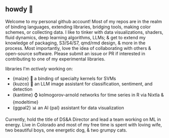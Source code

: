 ## howdy 👋

<!--
**frankiethull/frankiethull** is a ✨ _special_ ✨ repository because its `README.md` (this file) appears on your GitHub profile.

Here are some ideas to get you started:

- 🔭 I’m currently working on ...
- 🌱 I’m currently learning ...
- 👯 I’m looking to collaborate on ...
- 🤔 I’m looking for help with ...
- 💬 Ask me about ...
- 📫 How to reach me: ...
- 😄 Pronouns: ...
- ⚡ Fun fact: ...
-->

Welcome to my personal github account! Most of my repos are in the realm of binding languages, extending libraries, bridging tools, making color schemes, or collecting data. I like to tinker with data visualizations, shaders, fluid dynamics, deep learning algorithms, LLMs; & get to extend my knowledge of packaging, S3/S4/S7, qmd/rmd design, & more in the process. Most importantly, love the idea of collaborating with others & open-source software. Please submit an issue or PR if interested in contributing to one of my experimental libraries.  

libraries I'm *actively* working on: 
- {maize}   :corn: a binding of specialty kernels for SVMs 
- {kuzco}   :llama: an LLM image assistant for classification, sentiment, and detection  
- {kantime} :watch: kolmogorov-arnold networks for time series in R via Nixtla & {modeltime}
- {ggpal2}  :bar_chart: an AI {pal} assistant for data visualization

  
Currently, hold the title of DS&A Director and lead a team working on ML in energy. Live in Colorado and most of my free time is spent with loving wife, two beautiful boys, one energetic dog, & two grumpy cats. 
